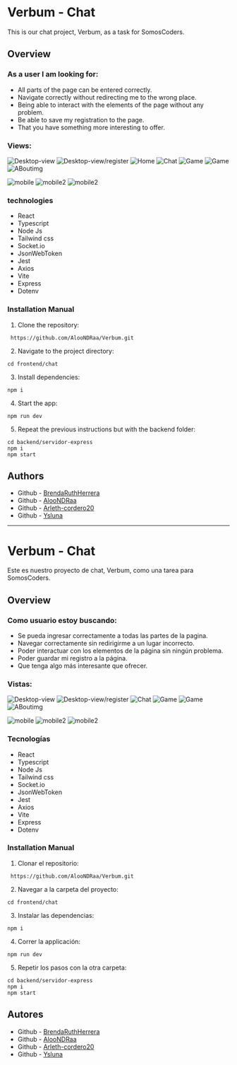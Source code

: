 # Verbum - Chat

This is our chat project, Verbum, as a task for SomosCoders.

## Overview

### As a user I am looking for:

- All parts of the page can be entered correctly.
- Navigate correctly without redirecting me to the wrong place.
- Being able to interact with the elements of the page without any problem.
- Be able to save my registration to the page.
- That you have something more interesting to offer.


### Views:

![Desktop-view](./frontend/chat/src/assets/imgs/Verbumimgs/Login.PNG)
![Desktop-view/register](./frontend/chat/src/assets/imgs/Verbumimgs/createUser.PNG)
![Home](./frontend/chat/src/assets/imgs/Verbumimgs/Home.jpg)
![Chat](./frontend/chat/src/assets/imgs/Verbumimgs/chats.jpg)
![Game](./frontend/chat/src/assets/imgs/Verbumimgs/game.jpg)
![Game](./frontend/chat/src/assets/imgs/Verbumimgs/game2.jpg)
![ABoutimg](./frontend/chat/src/assets/imgs/Verbumimgs/about-us.PNG)

![mobile](./frontend/chat/src/assets/imgs/Verbumimgs/Verbumhomephone.PNG)
![mobile2](./frontend/chat/src/assets/imgs/Verbumimgs/menuphone.PNG)
![mobile2](./frontend/chat/src/assets/imgs/Verbumimgs/herramientas.PNG)

### technologies

- React 
- Typescript
- Node Js
- Tailwind css
- Socket.io
- JsonWebToken
- Jest
- Axios
- Vite
- Express 
- Dotenv


### Installation Manual

1. Clone the repository:
```
 https://github.com/AlooNDRaa/Verbum.git

```

2. Navigate to the project directory:
```
cd frontend/chat
``` 

3. Install dependencies:
```
npm i
``` 

4. Start the app:
```
npm run dev
``` 

5. Repeat the previous instructions but with the backend folder:
```
cd backend/servidor-express
npm i
npm start

``` 


## Authors

- Github - [BrendaRuthHerrera](https://github.com/BrendaRuthHerrera)
- Github - [AlooNDRaa](https://github.com/AlooNDRaa)
- Github - [Arleth-cordero20](https://github.com/Arleth-cordero20)
- Github - [Ysluna](https://github.com/Ysluna)


-------------

# Verbum - Chat

Este es nuestro proyecto de chat, Verbum, como una tarea para SomosCoders.

## Overview

### Como usuario estoy buscando:

- Se pueda ingresar correctamente a todas las partes de la pagina.
- Navegar correctamente sin redirigirme a un lugar incorrecto.
- Poder interactuar con los elementos de la página sin ningún problema.
- Poder guardar mi registro a la página.
- Que tenga algo más interesante que ofrecer.

### Vistas:

![Desktop-view](./frontend/chat/src/assets/imgs/Verbumimgs/Login.PNG)
![Desktop-view/register](./frontend/chat/src/assets/imgs/Verbumimgs/createUser.PNG)
![Chat](./frontend/chat/src/assets/imgs/Verbumimgs/chats.jpg)
![Game](./frontend/chat/src/assets/imgs/Verbumimgs/game.jpg)
![Game](./frontend/chat/src/assets/imgs/Verbumimgs/game2.jpg)
![ABoutimg](./frontend/chat/src/assets/imgs/Verbumimgs/about-us.PNG)

![mobile](./frontend/chat/src/assets/imgs/Verbumimgs/Verbumhomephone.PNG)
![mobile2](./frontend/chat/src/assets/imgs/Verbumimgs/menuphone.PNG)
![mobile2](./frontend/chat/src/assets/imgs/Verbumimgs/herramientas.PNG)


### Tecnologías

- React 
- Typescript
- Node Js
- Tailwind css
- Socket.io
- JsonWebToken
- Jest
- Axios
- Vite
- Express 
- Dotenv

### Installation Manual

1. Clonar el repositorio:
```
 https://github.com/AlooNDRaa/Verbum.git

```

2. Navegar a la carpeta del proyecto:
```
cd frontend/chat
``` 

3. Instalar las dependencias:
```
npm i
``` 

4. Correr la applicación:
```
npm run dev
``` 

5. Repetir los pasos con la otra carpeta:
```
cd backend/servidor-express
npm i
npm start

``` 

## Autores

- Github - [BrendaRuthHerrera](https://github.com/BrendaRuthHerrera)
- Github - [AlooNDRaa](https://github.com/AlooNDRaa)
- Github - [Arleth-cordero20](https://github.com/Arleth-cordero20)
- Github - [Ysluna](https://github.com/Ysluna)
